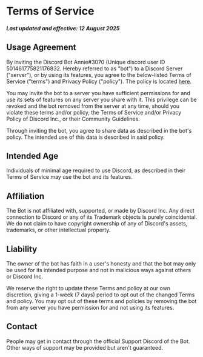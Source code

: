 # Terms of Service
##### Last updated and effective: 12 August 2025

## Usage Agreement
By inviting the Discord Bot Annie#3070 (Unique discord user ID 501461775821176832. Hereby referred to as "bot") to a Discord Server ("server"), or by using its features, you agree to the below-listed Terms of Service ("terms") and Privacy Policy ("policy"). The policy is located [here](https://github.com/annieverse/anniediscord/blob/master/docs/privacypolicy.md).

You may invite the bot to a server you have sufficient permissions for and use its sets of features on any server you share with it. This privilege can be revoked and the bot removed from the server at any time, should you violate these terms and/or policy, the Terms of Service and/or Privacy Policy of Discord Inc., or their Community Guidelines.

Through inviting the bot, you agree to share data as described in the bot's policy. The intended use of this data is described in said policy.

## Intended Age
Individuals of minimal age required to use Discord, as described in their Terms of Service may use the bot and its features.

## Affiliation
The Bot is not affiliated with, supported, or made by Discord Inc.
Any direct connection to Discord or any of its Trademark objects is purely coincidental. We do not claim to have copyright ownership of any of Discord's assets, trademarks, or other intellectual property.

## Liability
The owner of the bot has faith in a user's honesty and that the bot may only be used for its intended purpose and not in malicious ways against others or Discord Inc.

We reserve the right to update these Terms and policy at our own discretion, giving a 1-week (7 days) period to opt out of the changed Terms and policy. You may opt out of these terms and policies by removing the bot from any server you have permission for and not using its features.

## Contact
People may get in contact through the official Support Discord of the Bot.
Other ways of support may be provided but aren't guaranteed.
